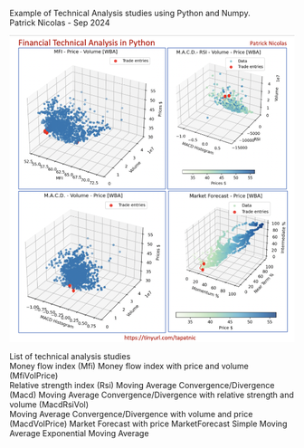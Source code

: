 Example of Technical Analysis studies using Python and Numpy.   
Patrick Nicolas - Sep 2024


![Technical Analysis Banner](../../images/Technical_analysis_display.png)

List of technical analysis studies    
Money flow index (Mfi)
Money flow index with price and volume   (MfiVolPrice)  
Relative strength index   (Rsi)
Moving Average Convergence/Divergence  (Macd)
Moving Average Convergence/Divergence with relative strength and volume (MacdRsiVol)   
Moving Average Convergence/Divergence with volume and price (MacdVolPrice) 
Market Forecast with price MarketForecast
Simple Moving Average 
Exponential Moving Average  

